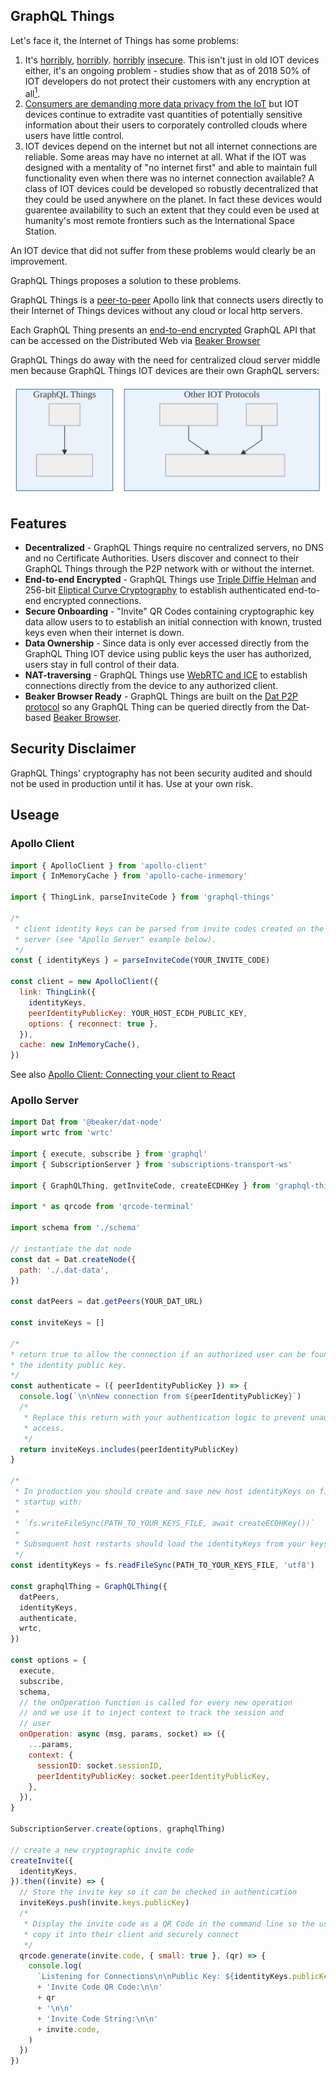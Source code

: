 ## GraphQL Things

Let's face it, the Internet of Things has some problems:

1. It's [horribly](https://www.iotforall.com/5-worst-iot-hacking-vulnerabilities/), [horribly](https://www.zdnet.com/article/iot-security-warning-your-hacked-devices-are-being-used-for-cyber-crime-says-fbi/). [horribly](https://www.nytimes.com/2017/12/21/technology/connected-toys-hacking.html) [insecure](https://blog.radware.com/security/2018/05/7-craziest-iot-device-hacks/). This isn't just in old IOT devices either, it's an ongoing problem - studies show that as of 2018 50% of IOT developers do not protect their customers with any encryption at all[<sup>1</sup>](http://eecatalog.com/embedded-security/2018/03/19/the-internet-of-insecure-things/).
2. [Consumers are demanding more data privacy from the IoT](https://internetofbusiness.com/consumers-demand-more-data-privacy-from-the-iot-economist-report/) but IOT devices continue to extradite vast quantities of potentially sensitive information about their users to corporately controlled clouds where users have little control.
3. IOT devices depend on the internet but not all internet connections are reliable. Some areas may have no internet at all. What if the IOT was designed with a mentality of "no internet first" and able to maintain full functionality even when there was no internet connection available? A class of IOT devices could be developed so robustly decentralized that they could be used anywhere on the planet. In fact these devices would guarentee availability to such an extent that they could even be used at humanity's most remote frontiers such as the International Space Station.

An IOT device that did not suffer from these problems would clearly be an improvement.

GraphQL Things proposes a solution to these problems.

GraphQL Things is a [peer-to-peer](https://en.wikipedia.org/wiki/Peer-to-peer) Apollo link that connects users directly to their Internet of Things devices without any cloud or local http servers.

Each GraphQL Thing presents an [end-to-end encrypted](https://en.wikipedia.org/wiki/End-to-end_encryption) GraphQL API that can be accessed on the Distributed Web via [Beaker Browser](https://beakerbrowser.com/)

GraphQL Things do away with the need for centralized cloud server middle men because GraphQL Things IOT devices are their own GraphQL servers:

<p align="center">
  <img
    alt="alt GraphQL Thing connections connect directly instead of through a centralized server"
    src="./docs/dist/connection-comparison.svg"
    width="500"
  />
</p>

## Features
* **Decentralized** - GraphQL Things require no centralized servers, no DNS and no Certificate Authorities. Users discover and connect to their GraphQL Things through the P2P network with or without the internet.
* **End-to-end Encrypted** - GraphQL Things use [Triple Diffie Helman](https://signal.org/docs/specifications/x3dh/) and 256-bit [Eliptical Curve Cryptography](https://www.globalsign.com/en/blog/elliptic-curve-cryptography/) to establish authenticated end-to-end encrypted connections.
* **Secure Onboarding** - "Invite" QR Codes containing cryptographic key data allow users to to establish an initial connection with known, trusted keys even when their internet is down.
* **Data Ownership** - Since data is only ever accessed directly from the GraphQL Thing IOT device using public keys the user has authorized, users stay in full control of their data.
* **NAT-traversing** - GraphQL Things use [WebRTC and ICE](https://www.youtube.com/watch?v=7qAQuC9muf8) to establish connections directly from the device to any authorized client.
* **Beaker Browser Ready** - GraphQL Things are built on the [Dat P2P protocol](https://datproject.org/) so any GraphQL Thing can be queried directly from the Dat-based [Beaker Browser](https://beakerbrowser.com/).


## Security Disclaimer

GraphQL Things' cryptography has not been security audited and should not be used in production until it has. Use at your own risk.

## Useage

### Apollo Client

```js
import { ApolloClient } from 'apollo-client'
import { InMemoryCache } from 'apollo-cache-inmemory'

import { ThingLink, parseInviteCode } from 'graphql-things'

/*
 * client identity keys can be parsed from invite codes created on the
 * server (see "Apollo Server" example below).
 */
const { identityKeys } = parseInviteCode(YOUR_INVITE_CODE)

const client = new ApolloClient({
  link: ThingLink({
    identityKeys,
    peerIdentityPublicKey: YOUR_HOST_ECDH_PUBLIC_KEY,
    options: { reconnect: true },
  }),
  cache: new InMemoryCache(),
})
```

See also [Apollo Client: Connecting your client to React](https://www.apollographql.com/docs/react/essentials/get-started.html#creating-provider)

### Apollo Server

```js
import Dat from '@beaker/dat-node'
import wrtc from 'wrtc'

import { execute, subscribe } from 'graphql'
import { SubscriptionServer } from 'subscriptions-transport-ws'

import { GraphQLThing, getInviteCode, createECDHKey } from 'graphql-things'

import * as qrcode from 'qrcode-terminal'

import schema from './schema'

// instantiate the dat node
const dat = Dat.createNode({
  path: './.dat-data',
})

const datPeers = dat.getPeers(YOUR_DAT_URL)

const inviteKeys = []

/*
* return true to allow the connection if an authorized user can be found with
* the identity public key.
*/
const authenticate = ({ peerIdentityPublicKey }) => {
  console.log(`\n\nNew connection from ${peerIdentityPublicKey}`)
  /*
   * Replace this return with your authentication logic to prevent unauthorized
   * access.
   */
  return inviteKeys.includes(peerIdentityPublicKey)
}

/*
 * In production you should create and save new host identityKeys on first
 * startup with:
 *
 * `fs.writeFileSync(PATH_TO_YOUR_KEYS_FILE, await createECDHKey())`
 *
 * Subsequent host restarts should load the identityKeys from your keys file.
 */
const identityKeys = fs.readFileSync(PATH_TO_YOUR_KEYS_FILE, 'utf8')

const graphqlThing = GraphQLThing({
  datPeers,
  identityKeys,
  authenticate,
  wrtc,
})

const options = {
  execute,
  subscribe,
  schema,
  // the onOperation function is called for every new operation
  // and we use it to inject context to track the session and
  // user
  onOperation: async (msg, params, socket) => ({
    ...params,
    context: {
      sessionID: socket.sessionID,
      peerIdentityPublicKey: socket.peerIdentityPublicKey,
    },
  }),
}

SubscriptionServer.create(options, graphqlThing)

// create a new cryptographic invite code
createInvite({
  identityKeys,
}).then((invite) => {
  // Store the invite key so it can be checked in authentication
  inviteKeys.push(invite.keys.publicKey)
  /*
   * Display the invite code as a QR Code in the command line so the user can
   * copy it into their client and securely connect
   */
  qrcode.generate(invite.code, { small: true }, (qr) => {
    console.log(
      `Listening for Connections\n\nPublic Key: ${identityKeys.publicKey}\n\n`
      + 'Invite Code QR Code:\n\n'
      + qr
      + '\n\n'
      + 'Invite Code String:\n\n'
      + invite.code,
    )
  })
})
```
